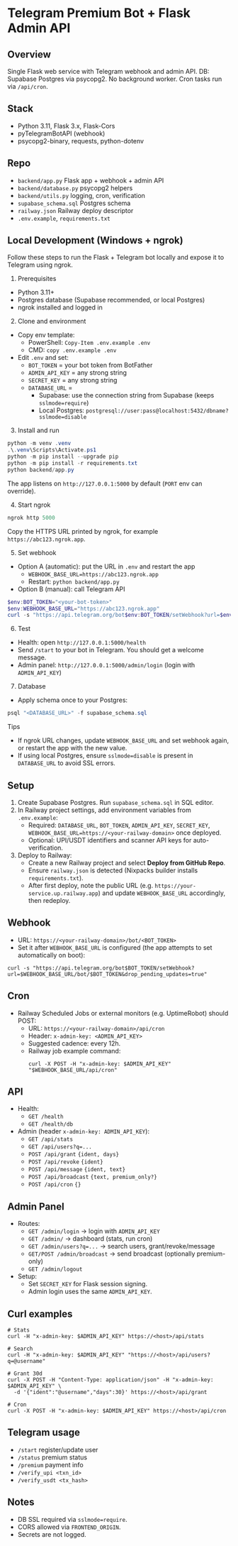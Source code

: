 # Telegram Premium Bot + Flask Admin API

## Overview
Single Flask web service with Telegram webhook and admin API. DB: Supabase Postgres via psycopg2. No background worker. Cron tasks run via `/api/cron`.

## Stack
- Python 3.11, Flask 3.x, Flask-Cors
- pyTelegramBotAPI (webhook)
- psycopg2-binary, requests, python-dotenv

## Repo
- `backend/app.py` Flask app + webhook + admin API
- `backend/database.py` psycopg2 helpers
- `backend/utils.py` logging, cron, verification
- `supabase_schema.sql` Postgres schema
- `railway.json` Railway deploy descriptor
- `.env.example`, `requirements.txt`

## Local Development (Windows + ngrok)

Follow these steps to run the Flask + Telegram bot locally and expose it to Telegram using ngrok.

1) Prerequisites
- Python 3.11+
- Postgres database (Supabase recommended, or local Postgres)
- ngrok installed and logged in

2) Clone and environment
- Copy env template:
  - PowerShell: `Copy-Item .env.example .env`
  - CMD: `copy .env.example .env`
- Edit `.env` and set:
  - `BOT_TOKEN` = your bot token from BotFather
  - `ADMIN_API_KEY` = any strong string
  - `SECRET_KEY` = any strong string
  - `DATABASE_URL` =
    - Supabase: use the connection string from Supabase (keeps `sslmode=require`)
    - Local Postgres: `postgresql://user:pass@localhost:5432/dbname?sslmode=disable`

3) Install and run
```powershell
python -m venv .venv
.\.venv\Scripts\Activate.ps1
python -m pip install --upgrade pip
python -m pip install -r requirements.txt
python backend/app.py
```
The app listens on `http://127.0.0.1:5000` by default (`PORT` env can override).

4) Start ngrok
```powershell
ngrok http 5000
```
Copy the HTTPS URL printed by ngrok, for example `https://abc123.ngrok.app`.

5) Set webhook
- Option A (automatic): put the URL in `.env` and restart the app
  - `WEBHOOK_BASE_URL=https://abc123.ngrok.app`
  - Restart: `python backend/app.py`
- Option B (manual): call Telegram API
```powershell
$env:BOT_TOKEN="<your-bot-token>"
$env:WEBHOOK_BASE_URL="https://abc123.ngrok.app"
curl -s "https://api.telegram.org/bot$env:BOT_TOKEN/setWebhook?url=$env:WEBHOOK_BASE_URL/bot/$env:BOT_TOKEN&drop_pending_updates=true"
```

6) Test
- Health: open `http://127.0.0.1:5000/health`
- Send `/start` to your bot in Telegram. You should get a welcome message.
- Admin panel: `http://127.0.0.1:5000/admin/login` (login with `ADMIN_API_KEY`)

7) Database
- Apply schema once to your Postgres:
```powershell
psql "<DATABASE_URL>" -f supabase_schema.sql
```

Tips
- If ngrok URL changes, update `WEBHOOK_BASE_URL` and set webhook again, or restart the app with the new value.
- If using local Postgres, ensure `sslmode=disable` is present in `DATABASE_URL` to avoid SSL errors.

## Setup
1. Create Supabase Postgres. Run `supabase_schema.sql` in SQL editor.
2. In Railway project settings, add environment variables from `.env.example`:
   - Required: `DATABASE_URL`, `BOT_TOKEN`, `ADMIN_API_KEY`, `SECRET_KEY`, `WEBHOOK_BASE_URL=https://<your-railway-domain>` once deployed.
   - Optional: UPI/USDT identifiers and scanner API keys for auto-verification.
3. Deploy to Railway:
   - Create a new Railway project and select **Deploy from GitHub Repo**.
   - Ensure `railway.json` is detected (Nixpacks builder installs `requirements.txt`).
   - After first deploy, note the public URL (e.g. `https://your-service.up.railway.app`) and update `WEBHOOK_BASE_URL` accordingly, then redeploy.

## Webhook
- URL: `https://<your-railway-domain>/bot/<BOT_TOKEN>`
- Set it after `WEBHOOK_BASE_URL` is configured (the app attempts to set automatically on boot):
```
curl -s "https://api.telegram.org/bot$BOT_TOKEN/setWebhook?url=$WEBHOOK_BASE_URL/bot/$BOT_TOKEN&drop_pending_updates=true"
```

## Cron
- Railway Scheduled Jobs or external monitors (e.g. UptimeRobot) should POST:
  - URL: `https://<your-railway-domain>/api/cron`
  - Header: `x-admin-key: <ADMIN_API_KEY>`
  - Suggested cadence: every 12h.
  - Railway job example command:
    ```
    curl -X POST -H "x-admin-key: $ADMIN_API_KEY" "$WEBHOOK_BASE_URL/api/cron"
    ```

## API
- Health:
  - `GET /health`
  - `GET /health/db`
- Admin (header `x-admin-key: ADMIN_API_KEY`):
  - `GET /api/stats`
  - `GET /api/users?q=...`
  - `POST /api/grant` `{ident, days}`
  - `POST /api/revoke` `{ident}`
  - `POST /api/message` `{ident, text}`
  - `POST /api/broadcast` `{text, premium_only?}`
  - `POST /api/cron` `{}`

## Admin Panel
- Routes:
  - `GET /admin/login` → login with `ADMIN_API_KEY`
  - `GET /admin/` → dashboard (stats, run cron)
  - `GET /admin/users?q=...` → search users, grant/revoke/message
  - `GET/POST /admin/broadcast` → send broadcast (optionally premium-only)
  - `GET /admin/logout`
- Setup:
  - Set `SECRET_KEY` for Flask session signing.
  - Admin login uses the same `ADMIN_API_KEY`.

## Curl examples
```
# Stats
curl -H "x-admin-key: $ADMIN_API_KEY" https://<host>/api/stats

# Search
curl -H "x-admin-key: $ADMIN_API_KEY" "https://<host>/api/users?q=@username"

# Grant 30d
curl -X POST -H "Content-Type: application/json" -H "x-admin-key: $ADMIN_API_KEY" \
  -d '{"ident":"@username","days":30}' https://<host>/api/grant

# Cron
curl -X POST -H "x-admin-key: $ADMIN_API_KEY" https://<host>/api/cron
```

## Telegram usage
- `/start` register/update user
- `/status` premium status
- `/premium` payment info
- `/verify_upi <txn_id>`
- `/verify_usdt <tx_hash>`

## Notes
- DB SSL required via `sslmode=require`.
- CORS allowed via `FRONTEND_ORIGIN`.
- Secrets are not logged.
